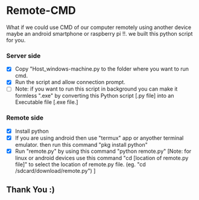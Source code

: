 # Remote-CMD
What if we could use CMD of our computer remotely using another device maybe an android smartphone or raspberry pi !!.
we built this python script for you.

### Server side
- [x] Copy "Host_windows-machine.py to the folder where you want to run cmd.
- [x] Run the script and allow connection prompt.
- [ ] Note: if you want to run this script in background you can make it formless ".exe" by converting this Python script [.py file] into an Executable file [.exe file.]

### Remote side
- [x] Install python
- [x] If you are using android then use "termux" app or anyother terminal emulator. then run this command "pkg install python"
- [x] Run "remote.py" by using this command "python remote.py" [Note: for linux or android devices use this command "cd [location of remote.py file]" to select the location of remote.py file. (eg. "cd /sdcard/download/remote.py")   ]

## Thank You :) 

